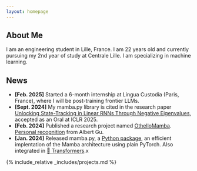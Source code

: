 ```yaml
---
layout: homepage
---
```


## About Me

I am an engineering student in Lille, France. I am 22 years old and currently pursuing my 2nd year of study at Centrale Lille. I am specializing in machine learning.

## News

- **[Feb. 2025]** Started a 6-month internship at Lingua Custodia (Paris, France), where I will be post-training frontier LLMs.
- **[Sept. 2024]** My mamba.py library is cited in the research paper [Unlocking State-Tracking in Linear RNNs Through Negative Eigenvalues](https://openreview.net/forum?id=UvTo3tVBk2), accepted as an Oral at ICLR 2025.
- **[Feb. 2024]** Published a research project named [OthelloMamba](https://github.com/alxndrTL/othello_mamba). [Personal recognition](https://github.com/alxndrTL/othello_mamba/issues/1) from Albert Gu.
- **[Jan. 2024]** Released mamba.py, a [Python package](https://github.com/alxndrTL/mamba.py), an efficient implentation of the Mamba architecture using plain PyTorch. Also integrated in [🤗 Transformers](https://huggingface.co/docs/transformers/index).x

{% include_relative _includes/projects.md %}
